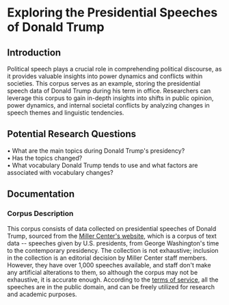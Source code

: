 # Exploring the Presidential Speeches of Donald Trump
## Introduction
Political speech plays a crucial role in comprehending political discourse, as it provides valuable insights into power dynamics and conflicts within societies. This corpus serves as an example, storing the presidential speech data of Donald Trump during his term in office. Researchers can leverage this corpus to gain in-depth insights into shifts in public opinion, power dynamics, and internal societal conflicts by analyzing changes in speech themes and linguistic tendencies.
## Potential Research Questions
&bull; What are the main topics during Donald Trump's presidency?  
&bull; Has the topics changed?  
&bull; What vocabulary Donald Trump tends to use and what factors are associated with vocabulary changes?
## Documentation
### Corpus Description
This corpus consists of data collected on presidential speeches of Donald Trump, sourced from the [Miller Center's website](https://millercenter.org/the-presidency/presidential-speeches), which is a corpus of text data -- speeches given by U.S. presidents, from George Washington's time to the contemporary presidency. The collection is not exhaustive; inclusion in the collection is an editorial decision by Miller Center staff members. However, they have over 1,000 speeches available, and staff don't make any artificial alterations to them, so although the corpus may not be exhaustive, it is accurate enough. According to the [terms of service](https://data.millercenter.org/), all the speeches are in the public domain, and can be freely utilized for research and academic purposes.
